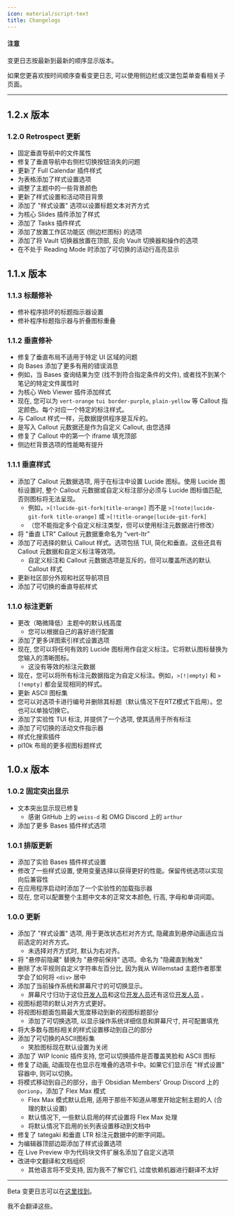 ```yaml
---
icon: material/script-text
title: Changelogs
---
```


#### 注意

变更日志按最新到最新的顺序显示版本。

如果您更喜欢按时间顺序查看变更日志, 可以使用侧边栏或汉堡包菜单查看相关子页面。

---
## 1.2.x 版本
### 1.2.0 Retrospect 更新
- 固定垂直导航中的文件属性
- 修复了垂直导航中右侧栏切换按钮消失的问题
- 更新了 Full Calendar 插件样式
- 为表格添加了样式设置选项
- 调整了主题中的一些背景颜色
- 更新了样式设置和活动项目背景
- 添加了 "样式设置" 选项以设置标题文本对齐方式
- 为核心 Slides 插件添加了样式
- 添加了 Tasks 插件样式
- 添加了放置工作区功能区 (侧边栏图标) 的选项
- 添加了将 Vault 切换器放置在顶部, 反向 Vault 切换器和操作的选项
- 在不处于 Reading Mode 时添加了可切换的活动行高亮显示

## 1.1.x 版本
### 1.1.3 标题修补
- 修补程序损坏的标题指示器设置
- 修补程序标题指示器与折叠图标重叠

### 1.1.2 垂直修补
- 修复了垂直布局不适用于特定 UI 区域的问题
- 向 Bases 添加了更多有用的错误消息
- 例如，当 Bases 查询结果为空 (找不到符合指定条件的文件), 或者找不到某个笔记的特定文件属性时
- 为核心 Web Viewer 插件添加样式
- 现在, 您可以为 `vert-orange` `tui border-purple`, `plain-yellow` 等 Callout 指定颜色。每个对应一个特定的标注样式。
- 与 Callout 样式一样，元数据提供程序是互斥的。
- 是写入 Callout 元数据还是作为自定义 Callout, 由您选择
- 修复了 Callout 中的第一个 iframe 填充顶部
- 侧边栏背景选项的性能略有提升

### 1.1.1 垂直样式
- 添加了 Callout 元数据选项, 用于在标注中设置 Lucide 图标。使用 Lucide 图标设置时, 整个 Callout
元数据或自定义标注部分必须与 Lucide 图标值匹配, 否则图标将无法呈现。
    - 例如，`>[!lucide-git-fork|title-orange]` 而不是
`>[!note|lucide-git-fork title-orange]` 或 `>[!title-orange|lucide-git-fork]`
    - （您不能指定多个自定义标注类型，但可以使用标注元数据进行修改）
- 将 "垂直 LTR" Callout 元数据重命名为 "vert-ltr”
- 添加了可选择的默认 Callout 样式。选项包括 TUI, 简化和垂直。这些还具有 Callout 元数据和自定义标注等效项。
    - 自定义标注和 Callout 元数据选项是互斥的，但可以覆盖所选的默认 Callout 样式
- 更新社区部分外观和社区导航项目
- 添加了可切换的垂直导航样式

### 1.1.0 标注更新

- 更改（略微降低）主题中的默认线高度
  - 您可以根据自己的喜好进行配置
- 添加了更多详图索引样式设置选项
- 现在, 您可以将任何有效的 Lucide 图标用作自定义标注。它将默认图标替换为您输入的清晰图标。
  - 这没有等效的标注元数据
- 现在，您可以将所有标注元数据指定为自定义标注。例如，`>[!|empty]` 和 `>[!empty]` 都会呈现相同的样式。
- 更新 ASCII 图标集
- 您可以对选项卡进行编号并删除其标题（默认情况下在RTZ模式下启用）。您也可以单独切换它。
- 添加了实验性 TUI 标注, 并提供了一个选项, 使其适用于所有标注
- 添加了可切换的活动文件指示器
- 样式化搜索插件
- pl10k 布局的更多视图标题样式

## 1.0.x 版本

### 1.0.2 固定突出显示
- 文本突出显示现已修复
  - 感谢 GitHub 上的 `weiss-d` 和 OMG Discord 上的 `arthur`
- 添加了更多 Bases 插件样式选项


### 1.0.1 排版更新

- 添加了实验 Bases 插件样式设置
- 修改了一些样式设置, 使用变量选择以获得更好的性能。保留传统选项以实现向后兼容性
- 在应用程序启动时添加了一个实验性的加载指示器
- 现在, 您可以配置整个主题中文本的正常文本颜色, 行高, 字母和单词间距。

### 1.0.0 更新

- 添加了 "样式设置" 选项, 用于更改状态栏对齐方式, 隐藏直到悬停动画适应当前选定的对齐方式。
  - 未选择对齐方式时, 默认为右对齐。
- 将 "悬停前隐藏" 替换为 "悬停前保持" 选项。命名为 "隐藏直到触发"
- 删除了水平规则自定义字符串左百分比, 因为我从 Willemstad 主题作者那里学会了如何将 `<div>` 居中
- 添加了当前操作系统和屏幕尺寸的可切换显示。
  - 屏幕尺寸归功于这位[开发人员](https://dev.to/janeori/css-type-casting-to-numeric-tanatan2-scalars-582j)和这位[开发人员](https://css-tip.com/screen-dimension)还有这位[开发人员](https://dev.to/leapcell/get-screen-size-in-pure-css-3kna) 。
- 视图标题项的默认对齐方式更好。
- 将视图标题面包屑最大宽度移动到新的视图标题部分
  - 添加了可切换选项, 以显示操作系统详细信息和屏幕尺寸, 并可配置填充
- 将大多数与图标相关的样式设置移动到自己的部分
- 添加了可切换的ASCII图标集
  - 笑脸图标现在默认设置为关闭
- 添加了 WIP Iconic 插件支持, 您可以切换插件是否覆盖笑脸和 ASCII 图标
- 修复了动画, 动画现在也显示在堆叠的选项卡中。如果它们显示在 "样式设置" 容器中, 则可以切换。
- 将模式移动到自己的部分，由于 Obsidian Members' Group Discord 上的 `@orionp`，添加了 Flex Max 模式
  - Flex Max 模式默认启用, 适用于那些不知道从哪里开始定制主题的人 (合理的默认设置)
  - 默认情况下, 一些默认启用的样式设置将 Flex Max 处理
  - 将默认情况下启用的长列表设置移动到文档中
- 修复了 tategaki 和垂直 LTR 标注元数据中的断字间距。
- 为编辑器顶部边距添加了样式设置选项
- 在 Live Preview 中为代码块文件扩展名添加了自定义选项
- 改进中文翻译和文档组织
  - 其他语言将不受支持, 因为我不了解它们, 过度依赖机器进行翻译不太好

---

Beta 变更日志可以在[这里找到](./beta/index.md)。

我不会翻译这些。
